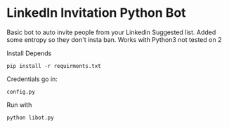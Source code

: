# LinkedIn Invitation Python Bot

Basic bot to auto invite people from your Linkedin Suggested list.
Added some entropy so they don't insta ban. Works with Python3 not tested on 2

Install Depends 

`pip install -r requirments.txt`

Credentials go in:

`config.py`

Run with

`python libot.py`